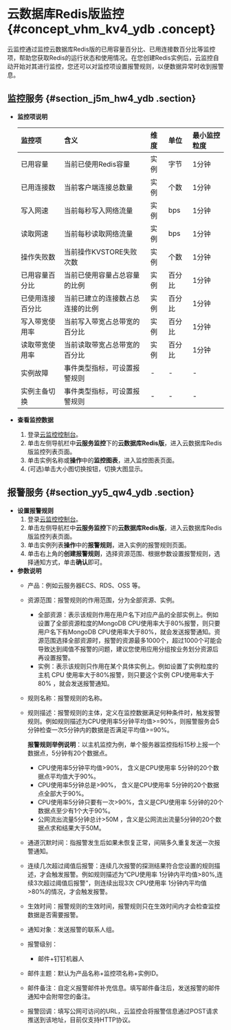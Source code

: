# 云数据库Redis版监控 {#concept_vhm_kv4_ydb .concept}

云监控通过监控云数据库Redis版的已用容量百分比、已用连接数百分比等监控项，帮助您获取Redis的运行状态和使用情况。在您创建Redis实例后，云监控自动开始对其进行监控，您还可以对监控项设置报警规则，以便数据异常时收到报警息。

## 监控服务 {#section_j5m_hw4_ydb .section}

-   **监控项说明**

    |监控项|含义|维度|单位|最小监控粒度|
    |:--|:-|:-|:-|:-----|
    |已用容量|当前已使用Redis容量|实例|字节|1分钟|
    |已用连接数|当前客户端连接总数量|实例|个数|1分钟|
    |写入网速|当前每秒写入网络流量|实例|bps|1分钟|
    |读取网速|当前每秒读取网络流量|实例|bps|1分钟|
    |操作失败数|当前操作KVSTORE失败次数|实例|个数|1分钟|
    |已用容量百分比|当前已使用容量占总容量的比例|实例|百分比|1分钟|
    |已使用连接百分比|当前已建立的连接数占总连接的比例|实例|百分比|1分钟|
    |写入带宽使用率|当前写入带宽占总带宽的百分比|实例|百分比|1分钟|
    |读取带宽使用率|当前读取带宽占总带宽的百分比|实例|百分比|1分钟|
    |实例故障|事件类型指标，可设置报警规则|-|-|-|
    |实例主备切换|事件类型指标，可设置报警规则|-|-|-|


-   **查看监控数据**
    1.  登录[云监控控制台](https://cms-intl.console.aliyun.com)。
    2.  单击左侧导航栏中**云服务监控**下的**云数据库Redis版**，进入云数据库Redis版监控列表页面。
    3.  单击实例名称或**操作**中的**监控图表**，进入监控图表页面。
    4.  \(可选\)单击大小图切换按钮，切换大图显示。

## 报警服务 {#section_yy5_qw4_ydb .section}

-   **设置报警规则**
    1.  登录[云监控控制台](https://cms-intl.console.aliyun.com)。
    2.  单击左侧导航栏中**云服务监控**下的**云数据库Redis版**，进入云数据库Redis版监控列表页面。
    3.  单击实例列表**操作**中的**报警规则**，进入实例的报警规则页面。
    4.  单击右上角的**创建报警规则**，选择资源范围、根据参数设置报警规则，选择通知方式，单击**确认**即可。
-   **参数说明**
    -   产品：例如云服务器ECS、RDS、OSS 等。
    -   资源范围：报警规则的作用范围，分为全部资源、实例。
        -   全部资源：表示该规则作用在用户名下对应产品的全部实例上。例如设置了全部资源粒度的MongoDB CPU使用率大于80%报警，则只要用户名下有MongoDB CPU使用率大于80%，就会发送报警通知。资源范围选择全部资源时，报警的资源最多1000个，超过1000个可能会导致达到阈值不报警的问题，建议您使用应用分组按业务划分资源后再设置报警。
        -   实例：表示该规则只作用在某个具体实例上。例如设置了实例粒度的主机 CPU 使用率大于80%报警，则只要这个实例 CPU使用率大于80% ，就会发送报警通知。
    -   规则名称：报警规则的名称。
    -   规则描述：报警规则的主体，定义在监控数据满足何种条件时，触发报警规则。例如规则描述为CPU使用率5分钟平均值\>=90%，则报警服务会5分钟检查一次5分钟内的数据是否满足平均值\>=90%。

        **报警规则举例说明**：以主机监控为例，单个服务器监控指标15秒上报一个数据点，5分钟有20个数据点。

        -   CPU使用率5分钟平均值\>90%， 含义是CPU使用率 5分钟的20个数据点平均值大于90%。
        -   CPU使用率5分钟总是\>90%， 含义是CPU使用率 5分钟的20个数据点全部大于90%。
        -   CPU使用率5分钟只要有一次\>90%，含义是CPU使用率 5分钟的20个数据点至少有1个大于90%。
        -   公网流出流量5分钟总计\>50M ，含义是公网流出流量5分钟的20个数据点求和结果大于50M。
    -   通道沉默时间：指报警发生后如果未恢复正常，间隔多久重复发送一次报警通知。
    -   连续几次超过阈值后报警：连续几次报警的探测结果符合您设置的规则描述，才会触发报警。例如规则描述为“CPU使用率 1分钟内平均值\>80%,连续3次超过阈值后报警”，则连续出现3次 CPU使用率 1分钟内平均值\>80%的情况，才会触发报警。
    -   生效时间：报警规则的生效时间，报警规则只在生效时间内才会检查监控数据是否需要报警。
    -   通知对象：发送报警的联系人组。
    -   报警级别：
        -   邮件+钉钉机器人
    -   邮件主题：默认为产品名称+监控项名称+实例ID。
    -   邮件备注：自定义报警邮件补充信息。填写邮件备注后，发送报警的邮件通知中会附带您的备注。
    -   报警回调：填写公网可访问的URL，云监控会将报警信息通过POST请求推送到该地址，目前仅支持HTTP协议。

